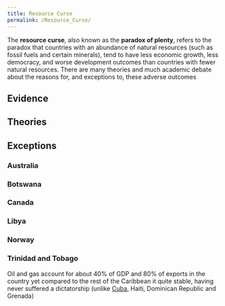 ```yaml
---
title: Resource Curse
permalink: /Resource_Curse/
---
```


The **resource curse**, also known as the **paradox of plenty**, refers
to the paradox that countries with an abundance of natural resources
(such as fossil fuels and certain minerals), tend to have less economic
growth, less democracy, and worse development outcomes than countries
with fewer natural resources. There are many theories and much academic
debate about the reasons for, and exceptions to, these adverse outcomes

## Evidence

## Theories

## Exceptions

### Australia

### Botswana

### Canada

### Libya

### Norway

### Trinidad and Tobago

Oil and gas account for about 40% of GDP and 80% of exports in the
country yet compared to the rest of the Caribbean it quite stable,
having never suffered a dictatorship (unlike [Cuba](Cuba "wikilink"),
Haiti, Dominican Republic and Grenada)